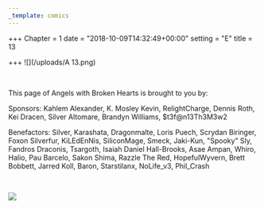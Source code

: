 ```yaml
---
_template: comics
---
```


+++
Chapter = 1
date = "2018-10-09T14:32:49+00:00"
setting = "E"
title = 13

+++
![](/uploads/A 13.png)

<br>

<p align="left">This page of Angels with Broken Hearts is brought to you by:</p>

<p align="left">Sponsors: Kahlem Alexander, K. Mosley Kevin, RelightCharge, Dennis Roth, Kei Dracen, Silver Altomare, Brandyn Williams, $t3f@n13Th3M3w2</p>

<p align="left">Benefactors: Silver, Karashata, Dragonmalte, Loris Puech, Scrydan Biringer, Foxon Silverfur, KiLEdEnNis, SiliconMage, Smeck, Jaki-Kun, "Spooky" Sly, Fandros Draconis, Tsargoth, Isaiah Daniel Hall-Brooks, Asae Ampan, Whiro, Halio, Pau Barcelo, Sakon Shima, Razzle The Red, HopefulWyvern, Brett Bobbett, Jarred Koll, Baron, Starstilanx, NoLife_v3, Phil_Crash </p> <br>

[![](/uploads/patreon-banner.jpg)](http://patreon.com/mbsaunders)

